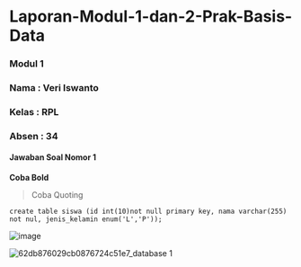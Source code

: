 # Laporan-Modul-1-dan-2-Prak-Basis-Data

### Modul 1

### Nama : Veri Iswanto
### Kelas : RPL
### Absen : 34

#### Jawaban Soal Nomor 1
**Coba Bold**

> Coba Quoting

```
create table siswa (id int(10)not null primary key, nama varchar(255) not nul, jenis_kelamin enum('L','P'));
```
![image](https://user-images.githubusercontent.com/113566079/190291479-15b08906-3c00-4cf3-bc2a-412501f548af.png)

![62db876029cb0876724c51e7_database 1](https://user-images.githubusercontent.com/113566079/190291594-0a57d5e2-db2d-453e-b587-81f244318cd6.png)
